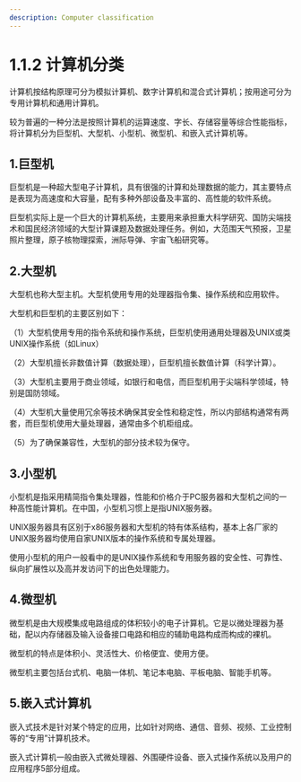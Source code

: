```yaml
---
description: Computer classification
---
```


# 1.1.2 计算机分类

计算机按结构原理可分为模拟计算机、数字计算机和混合式计算机；按用途可分为专用计算机和通用计算机。

较为普遍的一种分法是按照计算机的运算速度、字长、存储容量等综合性能指标，将计算机分为巨型机、大型机、小型机、微型机、和嵌入式计算机等。

## **1.巨型机**

巨型机是一种超大型电子计算机，具有很强的计算和处理数据的能力，其主要特点是表现为高速度和大容量，配有多种外部设备及丰富的、高性能的软件系统。

巨型机实际上是一个巨大的计算机系统，主要用来承担重大科学研究、国防尖端技术和国民经济领域的大型计算课题及数据处理任务。例如，大范围天气预报，卫星照片整理，原子核物理探索，洲际导弹、宇宙飞船研究等。

## **2.大型机**

大型机也称大型主机。大型机使用专用的处理器指令集、操作系统和应用软件。

大型机和巨型机的主要区别如下：

（1）大型机使用专用的指令系统和操作系统，巨型机使用通用处理器及UNIX或类UNIX操作系统（如Linux）

（2）大型机擅长非数值计算（数据处理），巨型机擅长数值计算（科学计算）。

（3）大型机主要用于商业领域，如银行和电信，而巨型机用于尖端科学领域，特别是国防领域。

（4）大型机大量使用冗余等技术确保其安全性和稳定性，所以内部结构通常有两套，而巨型机使用大量处理器，通常由多个机柜组成。

（5）为了确保兼容性，大型机的部分技术较为保守。

## **3.小型机**

小型机是指采用精简指令集处理器，性能和价格介于PC服务器和大型机之间的一种高性能计算机。在中国，小型机习惯上是指UNIX服务器。

UNIX服务器具有区别于x86服务器和大型机的特有体系结构，基本上各厂家的UNIX服务器均使用自家UNIX版本的操作系统和专属处理器。

使用小型机的用户一般看中的是UNIX操作系统和专用服务器的安全性、可靠性、纵向扩展性以及高并发访问下的出色处理能力。

## **4.微型机**

微型机是由大规模集成电路组成的体积较小的电子计算机。它是以微处理器为基础，配以内存储器及输入设备接口电路和相应的辅助电路构成而构成的裸机。

微型机的特点是体积小、灵活性大、价格便宜、使用方便。

微型机主要包括台式机、电脑一体机、笔记本电脑、平板电脑、智能手机等。

## **5.嵌入式计算机**

嵌入式技术是针对某个特定的应用，比如针对网络、通信、音频、视频、工业控制等的“专用”计算机技术。

嵌入式计算机一般由嵌入式微处理器、外围硬件设备、嵌入式操作系统以及用户的应用程序5部分组成。
